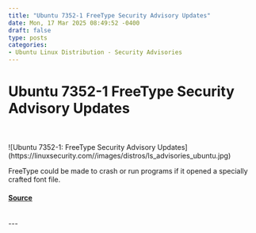 ```yaml
---
title: "Ubuntu 7352-1 FreeType Security Advisory Updates"
date: Mon, 17 Mar 2025 08:49:52 -0400
draft: false
type: posts
categories: 
- Ubuntu Linux Distribution - Security Advisories
---
```

# Ubuntu 7352-1 FreeType Security Advisory Updates

<br/>

<br/>
![Ubuntu 7352-1: FreeType Security Advisory Updates](https://linuxsecurity.com//images/distros/ls_advisories_ubuntu.jpg)

FreeType could be made to crash or run programs if it opened a specially crafted font file.

#### [Source](https://linuxsecurity.com/advisories/ubuntu/ubuntu-7352-1-freetype-security-advisory-updates-sqf1bzt5crgn)

<br/>
---
